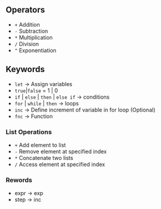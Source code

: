 ## Operators

- `+` Addition
- `-` Subtraction
- `*` Multiplication
- `/` Division
- `^` Exponentiation

## Keywords

- `let` -> Assign variables
- `true`|`false` = 1 | 0
- `if` | `else` | `then` | `else if` -> conditions
- `for` | `while` | `then` -> loops
- `inc` -> Define increment of variable in for loop (Optional)
- `fnc` -> Function

### List Operations

- `+` Add element to list
- `-` Remove element at specified index
- `*` Concatenate two lists
- `/` Access element at specified index

### Rewords

- expr -> exp
- step -> inc
